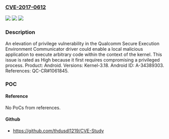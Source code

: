 ### [CVE-2017-0612](https://cve.mitre.org/cgi-bin/cvename.cgi?name=CVE-2017-0612)
![](https://img.shields.io/static/v1?label=Product&message=Android&color=blue)
![](https://img.shields.io/static/v1?label=Version&message=n%2Fa&color=blue)
![](https://img.shields.io/static/v1?label=Vulnerability&message=Elevation%20of%20privilege&color=brighgreen)

### Description

An elevation of privilege vulnerability in the Qualcomm Secure Execution Environment Communicator driver could enable a local malicious application to execute arbitrary code within the context of the kernel. This issue is rated as High because it first requires compromising a privileged process. Product: Android. Versions: Kernel-3.18. Android ID: A-34389303. References: QC-CR#1061845.

### POC

#### Reference
No PoCs from references.

#### Github
- https://github.com/thdusdl1219/CVE-Study

